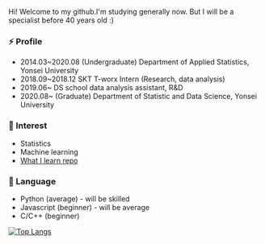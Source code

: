 

<!--
**minsoo9506/minsoo9506** is a ✨ _special_ ✨ repository because its `README.md` (this file) appears on your GitHub profile.

Here are some ideas to get you started:

- 🔭 I’m currently working on ...
- 🌱 I’m currently learning ...
- 👯 I’m looking to collaborate on ...
- 🤔 I’m looking for help with ...
- 💬 Ask me about ...
- 📫 How to reach me: ...
- 😄 Pronouns: ...
- ⚡ Fun fact: ...
-->

Hi! Welcome to my github.I'm studying generally now. But I will be a specialist before 40 years old :)

### ⚡ Profile
- 2014.03~2020.08 (Undergraduate) Department of Applied Statistics, Yonsei University
- 2018.09~2018.12 SKT T-worx Intern (Research, data analysis)
- 2019.06~ DS school data analysis assistant, R&D
- 2020.08~ (Graduate) Department of Statistic and Data Science, Yonsei University

### 🔭 Interest
- Statistics
- Machine learning
- [What I learn repo](https://github.com/minsoo9506/What-I-learn)

### 🌱 Language
- Python (average) - will be skilled 
- Javascript (beginner) - will be average
- C/C++ (beginner)


[![Top Langs](https://github-readme-stats.vercel.app/api/top-langs/?username=minsoo9506&hide=JupyterNotebook&layout=compact)](https://github.com/anuraghazra/github-readme-stats)
